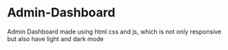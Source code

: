 # Admin-Dashboard
Admin Dashboard made using html css and js, which is not only responsive but also have light and dark mode 
